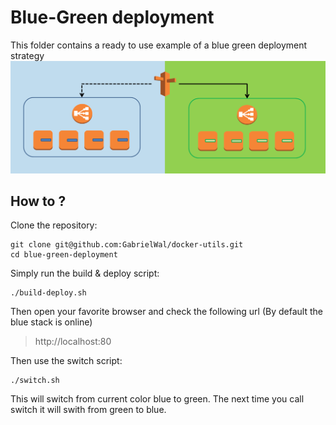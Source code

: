 # Blue-Green deployment
This folder contains a ready to use example of a blue green deployment strategy
<a href="../blue-green-deployment"><img src="../images/bg.png" alt="alt text"></a>

## How to ? 
Clone the repository:

    git clone git@github.com:GabrielWal/docker-utils.git
    cd blue-green-deployment

Simply run the build & deploy script:

    ./build-deploy.sh

Then open your favorite browser and check the following url (By default the blue stack is online)
>http://localhost:80

Then use the switch script:

    ./switch.sh

This will switch from current color blue to green.
The next time you call switch it will swith from green to blue.